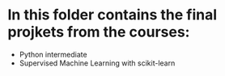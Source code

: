 # In this folder contains the final projkets from the courses: 
* Python intermediate
* Supervised Machine Learning with scikit-learn
